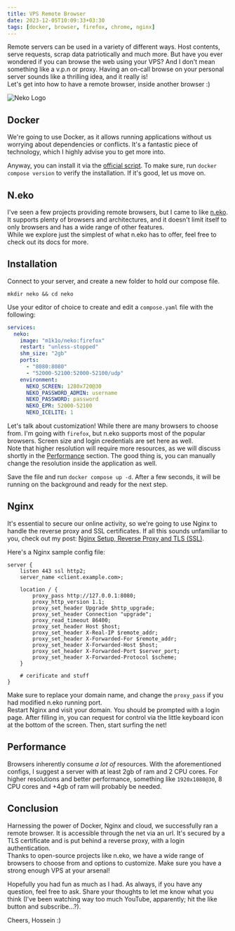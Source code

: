 ```yaml
---
title: VPS Remote Browser
date: 2023-12-05T10:09:33+03:30
tags: [docker, browser, firefox, chrome, nginx]
---
```


Remote servers can be used in a variety of different ways. Host contents, serve requests, scrap data patriotically and much more.
But have you ever wondered if you can browse the web using your VPS? And I don't mean something like a v.p.n or proxy. 
Having an on-call browse on your personal server sounds like a thrilling idea, and it really is!  
Let's get into how to have a remote browser, inside another browser :)

![Neko Logo](/logos/neko.png "Neko Logo")

## Docker

We're going to use Docker, as it allows running applications without us worrying about dependencies or conflicts. 
It's a fantastic piece of technology, which I highly advise you to get more into.  

Anyway, you can install it via the [official script](https://get.docker.com/). To make sure, run `docker compose version`
to verify the installation. If it's good, let us move on.

## N.eko

I've seen a few projects providing remote browsers, but I came to like [n.eko](https://github.com/m1k1o/neko). It supports
plenty of browsers and architectures, and it doesn't limit itself to only browsers and has a wide range of other features.  
While we explore just the simplest of what n.eko has to offer, feel free to check out its docs for more.

## Installation

Connect to your server, and create a new folder to hold our compose file.

```shell
mkdir neko && cd neko
```

Use your editor of choice to create and edit a `compose.yaml` file with the following:

```yaml
services:
  neko:
    image: "m1k1o/neko:firefox"
    restart: "unless-stopped"
    shm_size: "2gb"
    ports:
      - "8080:8080"
      - "52000-52100:52000-52100/udp"
    environment:
      NEKO_SCREEN: 1280x720@30
      NEKO_PASSWORD_ADMIN: username
      NEKO_PASSWORD: password
      NEKO_EPR: 52000-52100
      NEKO_ICELITE: 1
```

Let's talk about customization! While there are many browsers to choose from. I'm going with `firefox`, but n.eko supports
most of the popular browsers. Screen size and login credentials are set here as well.  
Note that higher resolution will require more resources, as we will discuss shortly in the [Performance](#performance) section.
The good thing is, you can manually change the resolution inside the application as well.

Save the file and run `docker compose up -d`. After a few seconds, it will be running on the background and ready for the
next step.

## Nginx

It's essential to secure our online activity, so we're going to use Nginx to handle the reverse proxy and SSL certificates. 
If all this sounds unfamiliar to you, check out my post: [Nginx Setup, Reverse Proxy and TLS (SSL)](https://blog.godlynice.ir/posts/2023-11-08-nginx-setup/).

Here's a Nginx sample config file:
```nginx
server {
    listen 443 ssl http2;
    server_name <client.example.com>;

    location / {
        proxy_pass http://127.0.0.1:8080;
        proxy_http_version 1.1;
        proxy_set_header Upgrade $http_upgrade;
        proxy_set_header Connection "upgrade";
        proxy_read_timeout 86400;
        proxy_set_header Host $host;
        proxy_set_header X-Real-IP $remote_addr;
        proxy_set_header X-Forwarded-For $remote_addr;
        proxy_set_header X-Forwarded-Host $host;
        proxy_set_header X-Forwarded-Port $server_port;
        proxy_set_header X-Forwarded-Protocol $scheme;
    }

    # cerificate and stuff
}
```

Make sure to replace your domain name, and change the `proxy_pass` if you had modified n.eko running port.  
Restart Nginx and visit your domain. You should be prompted with a login page. After filling in, you can request for 
control via the little keyboard icon at the bottom of the screen. Then, start surfing the net!

## Performance

Browsers inherently consume *a lot of* resources. With the aforementioned configs, I suggest a server with at least 2gb
of ram and 2 CPU cores. For higher resolutions and better performance, something like `1920x1080@30`, 8 CPU cores and
+4gb of ram will probably be needed.

## Conclusion

Harnessing the power of Docker, Nginx and cloud, we successfully ran a remote browser. It is accessible through the net
via an url. It's secured by a TLS certificate and is put behind a reverse proxy, with a login authentication.  
Thanks to open-source projects like n.eko, we have a wide range of browsers to choose from and options to customize. 
Make sure you have a strong enough VPS at your arsenal!

Hopefully you had fun as much as I had. As always, if you have any question, feel free to ask. Share your thoughts to let
me know what you think (I've been watching way too much YouTube, apparently; hit the like button and subscribe...?). 

Cheers, Hossein :)